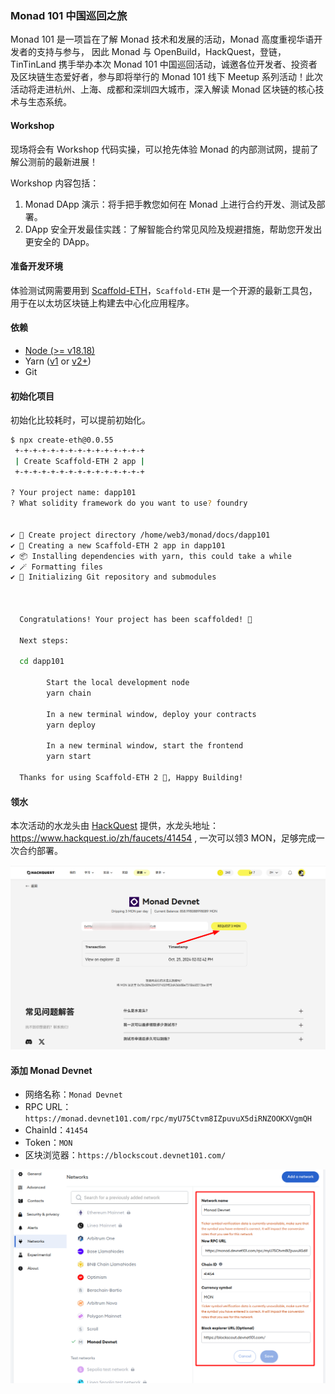 
### Monad 101 中国巡回之旅

Monad 101 是一项旨在了解 Monad 技术和发展的活动，Monad 高度重视华语开发者的支持与参与， 因此 Monad 与 OpenBuild，HackQuest，登链，TinTinLand 携手举办本次 Monad 101 中国巡回活动，诚邀各位开发者、投资者及区块链生态爱好者，参与即将举行的 Monad 101 线下 Meetup 系列活动！此次活动将走进杭州、上海、成都和深圳四大城市，深入解读 Monad 区块链的核心技术与生态系统。


#### Workshop

现场将会有 Workshop 代码实操，可以抢先体验 Monad 的内部测试网，提前了解公测前的最新进展！

Workshop 内容包括：
1. Monad DApp 演示：将手把手教您如何在 Monad 上进行合约开发、测试及部署。
2. DApp 安全开发最佳实践：了解智能合约常见风险及规避措施，帮助您开发出更安全的 DApp。


#### 准备开发环境

体验测试网需要用到 [Scaffold-ETH](https://scaffoldeth.io/)，`Scaffold-ETH` 是一个开源的最新工具包，用于在以太坊区块链上构建去中心化应用程序。


#### 依赖

- [Node (>= v18.18)](https://nodejs.org/en/download/)
- Yarn ([v1](https://classic.yarnpkg.com/en/docs/install/) or [v2+](https://yarnpkg.com/getting-started/install))
- Git

#### 初始化项目

初始化比较耗时，可以提前初始化。

```bash
$ npx create-eth@0.0.55
 +-+-+-+-+-+-+-+-+-+-+-+-+-+-+
 | Create Scaffold-ETH 2 app |
 +-+-+-+-+-+-+-+-+-+-+-+-+-+-+

? Your project name: dapp101
? What solidity framework do you want to use? foundry


✔ 📁 Create project directory /home/web3/monad/docs/dapp101
✔ 🚀 Creating a new Scaffold-ETH 2 app in dapp101
✔ 📦 Installing dependencies with yarn, this could take a while
✔ 🪄 Formatting files
✔ 📡 Initializing Git repository and submodules



  Congratulations! Your project has been scaffolded! 🎉

  Next steps:

  cd dapp101

        Start the local development node
        yarn chain

        In a new terminal window, deploy your contracts
        yarn deploy

        In a new terminal window, start the frontend
        yarn start

  Thanks for using Scaffold-ETH 2 🙏, Happy Building!
```


#### 领水

本次活动的水龙头由 [HackQuest](https://www.hackquest.io/zh) 提供，水龙头地址： https://www.hackquest.io/zh/faucets/41454 , 一次可以领3 MON，足够完成一次合约部署。

![faucet](./public/faucet.png)

#### 添加 Monad Devnet

- 网络名称：`Monad Devnet`
- RPC URL：`https://monad.devnet101.com/rpc/myU75Ctvm8IZpuvuX5diRNZOOKXVgmQH`
- ChainId：`41454`
- Token：`MON`
- 区块浏览器：`https://blockscout.devnet101.com/`

![network](./public/network.png)

